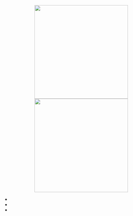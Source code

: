 <div id="header" align="center">
  <img src="https://cdn.discordapp.com/attachments/1179847865670058075/1270005643100688505/360_F_550958748_OeGcRonEUNoVhd0wjd9zSEMhLFIGO9Bt.jpg?ex=66b2206c&is=66b0ceec&hm=0a89754ac69f8a7a88a96f533bf0db5c2f395fc83cd8aaa269ef3d1160dc4d86&" width="300"/>
</div>


<div id ="views" align="center">
<img src="https://cdn.discordapp.com/attachments/1179847865670058075/1270009145222758461/minecraft_title.png?ex=66b223af&is=66b0d22f&hm=689be1e55e9bf25246c8b1b1e7722e287ad418b114f4b4cc5411395c696fbe75&&style=flat-square&color=blue&"width="300"hight="200"/>  
</div>


-  

- 

- 
